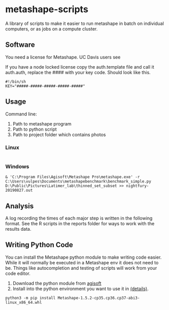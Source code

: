 # metashape-scripts

A library of scripts to make it easier to run metashape in batch on individual computers, or as jobs on a compute cluster.

## Software

You need a license for Metashape. UC Davis users see []()

If you have a node locked license copy the auth.template file and call it auth.auth, replace the #### with your key code.
Should look like this.

```
#!/bin/sh
KEY="#####-#####-#####-#####-#####"
```

## Usage

Command line:
1. Path to metashape program
2. Path to python script
3. Path to project folder which contains photos

### Linux

```
```

### Windows

```
& 'C:\Program Files\Agisoft\Metashape Pro\metashape.exe' -r C:\Users\vulpes\Documents\metashapebenchmark\benchmark_simple.py D:\Public\Pictures\Latimer_lab\thinned_set_subset >> nightfury-20190827.out
```

## Analysis

A log recording the times of each major step is written in the following format.
See the R scripts in the reports folder for ways to work with the results data.

## Writing Python Code

You can install the Metashape python module to make writing code easier. While it will normally be executed in a Metashape env it does not need to be.
Things like autocompletion and testing of scripts will work from your code editor.

1. Download the python module from [agisoft]()
1. Install into the python environment you want to use it in [(details)](https://agisoft.freshdesk.com/support/solutions/articles/31000148930-how-to-install-metashape-stand-alone-python-module).

```
python3 -m pip install Metashape-1.5.2-cp35.cp36.cp37-abi3-linux_x86_64.whl
```
